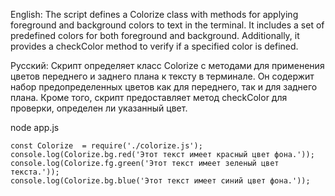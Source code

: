 
English:
The script defines a Colorize class with methods for applying foreground and background colors to text in the terminal. It includes a set of predefined colors for both foreground and background. Additionally, it provides a checkColor method to verify if a specified color is defined.

Русский:
Скрипт определяет класс Colorize с методами для применения цветов переднего и заднего плана к тексту в терминале. Он содержит набор предопределенных цветов как для переднего, так и для заднего плана. Кроме того, скрипт предоставляет метод checkColor для проверки, определен ли указанный цвет.


node app.js

```
const Colorize  = require('./colorize.js');
console.log(Colorize.bg.red('Этот текст имеет красный цвет фона.'));
console.log(Colorize.fg.green('Этот текст имеет зеленый цвет текста.'));
console.log(Colorize.bg.blue('Этот текст имеет синий цвет фона.'));
```
